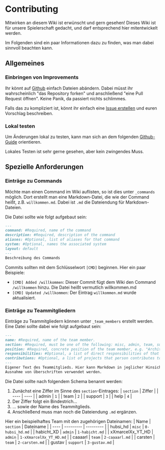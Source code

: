 # Contributing

Mitwirken an diesem Wiki ist erwünscht und gern gesehen! Dieses Wiki ist für
unsere Spielerschaft gedacht, und darf entsprechend hier mitentwickelt werden.

Im Folgenden sind ein paar Informationen dazu zu finden, was man dabei sinnvoll
beachten kann.

## Allgemeines

### Einbringen von Improvements

Ihr könnt auf [Github](https://github.com/FLBadoras/wiki) einfach Dateien
abändern. Dabei müsst ihr wahrscheinlich "das Repository forken" und
anschließend "eine Pull Request öffnen". Keine Panik, da passiert nichts
schlimmes.

Falls das zu kompliziert ist, könnt ihr einfach eine [Issue
erstellen](https://github.com/FLBadoras/wiki/issues/new) und euren Vorschlag
beschreiben.

### Lokal testen

Um Änderungen lokal zu testen, kann man sich an dem folgenden
[Github-Guide](https://docs.github.com/de/pages/setting-up-a-github-pages-site-with-jekyll/testing-your-github-pages-site-locally-with-jekyll?platform=linux)
orientieren.

Lokales Testen ist sehr gerne gesehen, aber kein zwingendes Muss.

## Spezielle Anforderungen

### Einträge zu Commands

Möchte man einen Command im Wiki auflisten, so ist dies unter `_commands`
möglich. Dort erstellt man eine Markdown-Datei, die wie der Command heißt, z.B.
`willkommen.md`. Dabei ist `.md` die Dateiendung für Markdown-Dateien.

Die Datei sollte wie folgt aufgebaut sein:
```md
---
command: #Required, name of the command
description: #Required, description of the command
aliases: #Optional, list of aliases for that command
system: #Optional, names the associated system
layout: default
---
Beschreibung des Commands
```

Commits sollten mit dem Schlüsselwort `[CMD]` beginnen. Hier ein paar Beispiele:
- `[CMD] Added /willkommen`: Dieser Commit fügt dem Wiki den Command
  `/willkommen` hinzu. Die Datei heißt vermutlich willkommen.md
- `[CMD] Updated /willkommen`: Der Eintrag `willkommen.md` wurde aktualisiert.

### Einträge zu Teammitgliedern

Einträge zu Teammitgliedern können unter `_team_members` erstellt werden. Eine
Datei sollte dabei wie folgt aufgebaut sein:

```md
---
name: #Required, name of the team member.
section: #Required, must be one of the following: misc, admin, team, support
position: #Required, concrete position of the team member, e.g. "Architekt"
responsibilities: #Optional, a list of direct responsibilities of that person
contributions: #Optional, a list of projects that person contributes to
---
Eigener Text des Teammitglieds. Hier kann Markdown in jeglicher Hinsicht mit
Ausnahme von Überschriften verwendet werden.
```

Die Datei sollte nach folgendem Schema benannt werden:
1. Zunächst eine Ziffer im Sinne des `section`-Eintrages:
| `section` | Ziffer |
| ---- | ---- |
| admin | `1` |
| team | `2` |
| support | `3` |
| help | `4` |
2. Der Ziffer folgt ein Bindestrich...
3. ... sowie der Name des Teammitglieds.
4. Anschließend muss man noch die Dateiendung `.md` ergänzen.

Hier ein beispielhaftes Team mit den zugehörigen Dateinamen:
| Name | `section` | Dateiname |
| ---- | --------- | --------- |
| hubsi_hd | `misc` | `0-hubsi_hd.md` |
| habicht_XD | `admin` | `1-habicht.md` |
| xXmarcelXx_YT_HD | `admin` | `1-xXmarcelXx_YT_HD.md` |
| caaaarl | `team` | `2-caaaarl.md` |
| carsten | `team` | `2-carsten.md` |
| gustav | `support` | `3-gustav.md` |
